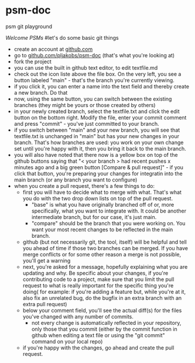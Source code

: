 # psm-doc
psm git playground


*Welcome PSMs*
#let's do some basic git things

- create an account at [github.com](https://github.com)
- go to [github.com/pljakobs/psm-doc](https://github.com/pljakobs/psm-doc) (that's what you're looking at)
- fork the project
- you can use the built in github text editor, to edit textfile.md
- check out the icon liste above the file box. On the very left, you see a button labeled "main" - that's the branch you're currently viewing.
- if you click it, you can enter a name into the text field and thereby create a new branch. Do that
- now, using the same button, you can switch between the existing branches (they might be yours or those created by others)
- in your newly created branch, select the textfile.txt and click the edit button on the bottom right. Modify the file, enter your commit comment and press "commit" - you've just committed to your branch.
- if you switch between "main" and your new branch, you will see that textfile.txt is unchanged in "main" but has your new changes in your branch. That's how branches are used: you work on your own change set until you're happy with it, then you bring it back to the main branch. 
- you will also have noted that there now is a yellow box on top of the github buttons saying that "< your branch > had recent pushes x minutes ago and a big green button [Compare & pull request]" - if you click that button, you're preparing your changes for integratin into the main branch (or any branch you want to configure)
- when you create a pull request, there's a few things to do:
	- first you will have to decide what to merge with what. That's what you do with the two drop down lists on top of the pull request.
		- "base" is what you have originally branched off of or, more specifically, what you want to integrate with. It could be another intermediate branch, but for our case, it's just main.
		- "compare" should be the branch that you were working on. You want your most recent changes to be reflected in the main branch.
	- github (but not necessarily git, the tool, itself) will be helpful and tell you ahead of time if those two branches can be merged. If you have merge conflicts or for some other reason a merge is not possible, you'll get a warning
	-  next, you're asked for a message, hopefully explaining what you are updating and why. Be specific about your changes, if you're contributing code to a project, make sure that you limit the pull request to what is really important for the specific thing you're doing( for example: if you're adding a feature but, while you're at it, also fix an unrelated bug, do the bugfix in an extra branch with an extra pull request)
	- below your comment field, you'll see the actual diff(s) for the files you've changed with any number of commits. 
		- not every change is automatically reflected in your repository, only those that you commit (either by the commit function in github when editing a text file or using the "git commit" command on your local repo)
	- if you're happy with the changes, go ahead and create the pull request.

